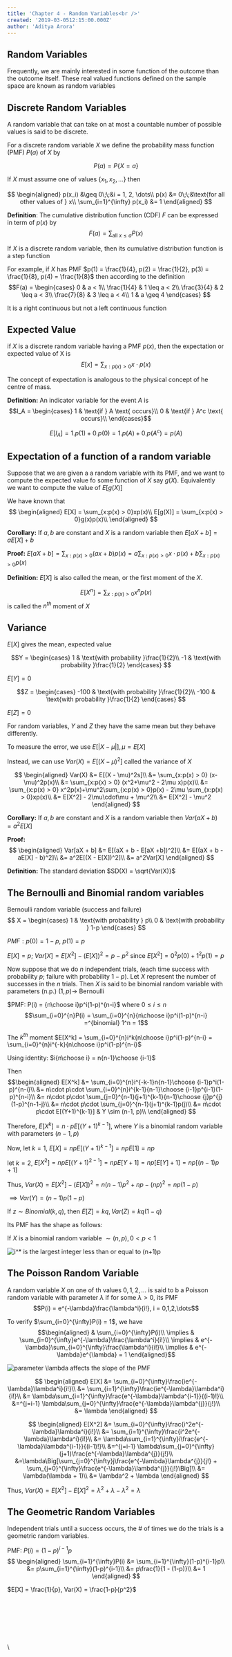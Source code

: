 ```yaml
---
title: 'Chapter 4 - Random Variables<br />'
created: '2019-03-0512:15:00.000Z'
author: 'Aditya Arora'
---
```


## Random Variables

Frequently, we are mainly interested in some function of the outcome than the outcome itself. These real valued functions defined on the sample space are known as random variables

## Discrete Random Variables

A random variable that can take on at most a countable number of possible values is said to be discrete.

For a discrete random variable $X$ we define the probability mass function (PMF) $P(a)$ of $X$ by

$$P(a) = P\{X=a\}$$

If $X$ must assume one of values $\{x_1, x_2, \dots\}$ then 

$$
\begin{aligned}
p(x_i) &\geq 0\;\;&i = 1, 2, \dots\\
p(x) &= 0\;\;&\text{for all other values of } x\\
\sum_{i=1}^{\infty} p(x_i) &= 1
\end{aligned}
$$

**Definition**: The cumulative distribution function (CDF)  $F$ can be expressed in term of $p(x)$ by
$$F(a) = \sum_{\text{all } x \leq a} P(x)$$

If $X$ is a discrete random variable, then its cumulative distribution function is a step function

For example, if $X$ has PMF $p(1) = \frac{1}{4}, p(2) = \frac{1}{2}, p(3) = \frac{1}{8}, p(4) = \frac{1}{8}$ then according to the definition 
$$F(a) = \begin{cases}
0 & a < 1\\
\frac{1}{4} & 1 \leq a < 2\\
\frac{3}{4} & 2 \leq a < 3\\
\frac{7}{8} & 3 \leq a < 4\\
1 & a \geq 4
\end{cases}
$$

It is a right continuous but not a left continuous function

## Expected Value

if $X$ is a discrete random variable having a PMF $p(x)$, then the expectation or expected value of X is 
$$E[x] = \sum_{x:p(x) > 0}x\cdot p(x)$$

The concept of expectation is analogous to the physical concept of he centre of mass.

**Definition:** An indicator variable for the event $A$ is $$I_A = \begin{cases}
1 & \text{if } A \text{ occurs}\\
0 & \text{if } A^c \text{ occurs}\\
\end{cases}$$

$$E[I_A] = 1.p(1) + 0.p(0) = 1.p(A) + 0.p(A^c) = p(A)$$

## Expectation of a function of a random variable

Suppose that we are given a a random variable with its PMF, and we want to compute the expected value fo some function of $X$ say $g(X)$. Equivalently we want to compute the value of $E[g(X)]$


We have known that 
$$
\begin{aligned}
E[X] = \sum_{x:p(x) > 0}xp(x)\\
E[g(X)] = \sum_{x:p(x) > 0}g(x)p(x)\\
\end{aligned}
$$

**Corollary:** If $a, b$ are constant and $X$ is a random variable then $E[aX + b] = aE[X] + b$

**Proof:** $E[aX + b] = \sum_{x: p(x) > 0}(ax + b)p(x) = a\sum_{x: p(x) > 0}x\cdot p(x) + b \sum_{x: p(x) > 0}p(x)$



**Definition:** $E[X]$ is also called the mean, or the first moment of the $X$.

$$E[X^n] = \sum_{x:p(x)> 0}x^np(x)$$ is called the $n^{th}$ moment of $X$

## Variance

$E[X]$ gives the mean, expected value

$$Y = \begin{cases} 
1 & \text{with probability }\frac{1}{2}\\
-1 & \text{with probability }\frac{1}{2}
\end{cases}
$$

$E[Y] = 0$

$$Z = \begin{cases} 
-100 & \text{with probability }\frac{1}{2}\\
-100 & \text{with probability }\frac{1}{2}
\end{cases}
$$

$E[Z] = 0$

For random variables, $Y$ and $Z$ they have the same mean but they behave differently. 

To measure the error, we use $E[|X - \mu|], \mu = E[X]$

Instead, we can use $Var(X) = E[(X - \mu)^2]$ called the variance of $X$

$$
\begin{aligned}
Var(X) &= E[(X - \mu)^2s]\\
&= \sum_{x:p(x) > 0} (x-\mu)^2p(x)\\
&= \sum_{x:p(x) > 0} (x^2+\mu^2 - 2\mu x)p(x)\\
&= \sum_{x:p(x) > 0} x^2p(x)+\mu^2\sum_{x:p(x) > 0}p(x) - 2\mu \sum_{x:p(x) > 0}xp(x)\\
&= E[X^2] - 2\mu\cdot\mu + \mu^2\\
&= E[X^2] - \mu^2
\end{aligned}
$$


**Corollary:** If $a, b$ are constant and $X$ is a random variable then $Var(aX + b) = a^2E[X]$

**Proof:** $$
\begin{aligned}
Var[aX + b] &= E[(aX + b - E[aX +b])^2]\\
&= E[(aX + b - aE[X] - b)^2]\\
&= a^2E[(X - E[X])^2]\\
&= a^2Var[X]
\end{aligned}
$$

**Definition:** The standard deviation $SD(X) = \sqrt{Var(X)}$

## The Bernoulli and Binomial random variables

Bernoulli random variable (success and failure)
$$
X = 
\begin{cases}
1 & \text{with probability } p\\
0 & \text{with probability } 1-p
\end{cases}
$$

$PMF: p(0) = 1-p$, $p(1) = p$

$E[X] = p$; $Var[X] = E[X^2] - (E[X])^2 = p-p^2$ since $E[X^2] = 0^2p(0) + 1^2p(1) = p$ 


Now suppose that we do $n$ independent trials, (each time success with probability $p$; failure with probability $1-p$). Let $X$ represent the number of successes in the $n$ trials. Then $X$ is said to be binomial random variable with parameters (n.p.) $(1,p) \to$ Bernoulli

$PMF: P(i) = {n\choose i}p^i(1-p)^{n-i}$ where $0 \leq i \leq n$
$$\sum_{i=0}^{n}P(i) = \sum_{i=0}^{n}{n\choose i}p^i(1-p)^{n-i} =^{binomial} 1^n = 1$$

The $k^{th}$ moment
$E[X^k] = \sum_{i=0}^{n}i^k{n\choose i}p^i(1-p)^{n-i} = \sum_{i=0}^{n}i^{-k}{n\choose i}p^i(1-p)^{n-i}$

Using identity: $i{n\choose i} = n{n-1}\choose {i-1}$

Then $$\begin{aligned}
E[X^k] &= \sum_{i=0}^{n}i^{-k-1}n{n-1}\choose {i-1}p^i(1-p)^{n-i}\\
&= n\cdot p\cdot \sum_{i=0}^{n}i^{k-1}{n-1}\choose {i-1}p^{i-1}(1-p)^{n-i}\\
&= n\cdot p\cdot \sum_{j=0}^{n-1}(j+1)^{k-1}{n-1}\choose {j}p^{j}(1-p)^{n-1-j}\\
&= n\cdot p\cdot \sum_{j=0}^{n-1}(j+1)^{k-1}p(j)\\
&= n\cdot p\cdot E[(Y+1)^{k-1}] & Y \sim (n-1, p)\\
\end{aligned}
$$

Therefore, $E[X^k] = n\cdot p E[(Y+1)^{k-1}]$, where $Y$ is a binomial random variable with parameters $(n-1, p)$

Now, let $k = 1$, $E[X] = npE[(Y+1)^{k-1}] = npE[1] = np$

let $k = 2$, $E[X^2] = npE[(Y+1)^{2-1}] = npE[Y+1] = np[E[Y] +1] = np[(n-1)p + 1]$

Thus, $Var(X) = E[X^2] - (E[X])^2 = n(n-1)p^2  +np - (np)^2 = np(1-p)$

$\implies Var(Y) = (n-1)p(1-p)$

If $z \sim Binomial(k, q)$, then $E[Z] = kq, Var(Z) = kq(1-q)$

Its PMF has the shape as follows: 

If $X$ is a binomial random variable $\sim (n, p), 0 < p < 1$

![$i^*$ is the largest integer less than or equal to $(n+1)p$](../../attachments/ch4_bernoulli.png)


## The Poisson Random Variable

A random variable $X$ on one of th values $0,1,2,\dots$ is said to b a Poisson random variable with parameter $\lambda$ if for some $\lambda > 0$, its PMF $$P(i) = e^{-\lambda}\frac{\lambda^i}{i!}, i = 0,1,2,\dots$$

To verify $\sum_{i=0}^{\infty}P(i) = 1$, we have 
$$\begin{aligned}
& \sum_{i=0}^{\infty}P(i)\\
\implies & \sum_{i=0}^{\infty}e^{-\lambda}\frac{\lambda^i}{i!}\\
\implies & e^{-\lambda}\sum_{i=0}^{\infty}\frac{\lambda^i}{i!}\\
\implies & e^{-\lambda}e^{\lambda} = 1
\end{aligned}$$


![parameter $\lambda$ affects the slope of the PMF](../../attachments/ch4_poisson_variable.png)

$$
\begin{aligned}
E[X] &= \sum_{i=0}^{\infty}\frac{ie^{-\lambda}\lambda^i}{i!}\\
&= \sum_{i=1}^{\infty}\frac{ie^{-\lambda}\lambda^i}{i!}\\
&= \lambda\sum_{i=1}^{\infty}\frac{e^{-\lambda}\lambda^{i-1}}{(i-1)!}\\
&=^{j=i-1} \lambda\sum_{j=0}^{\infty}\frac{e^{-\lambda}\lambda^{j}}{j!}\\
&= \lambda
\end{aligned}
$$

$$
\begin{aligned}
E[X^2] &= \sum_{i=0}^{\infty}\frac{i^2e^{-\lambda}\lambda^i}{i!}\\
&= \sum_{i=1}^{\infty}\frac{i^2e^{-\lambda}\lambda^i}{i!}\\
&= \lambda\sum_{i=1}^{\infty}i\frac{e^{-\lambda}\lambda^{i-1}}{(i-1)!}\\
&=^{j=i-1} \lambda\sum_{j=0}^{\infty}(j+1)\frac{e^{-\lambda}\lambda^{j}}{j!}\\
&=\lambda\Big[\sum_{j=0}^{\infty}j\frac{e^{-\lambda}\lambda^{j}}{j!} + \sum_{j=0}^{\infty}\frac{e^{-\lambda}\lambda^{j}}{j!}\Big]\\
&= \lambda(\lambda + 1)\\
&= \lambda^2 + \lambda
\end{aligned}
$$

Thus, $Var(X) = E[X^2] - E[X]^2 = \lambda^2 + \lambda - \lambda^2 = \lambda$

## The Geometric Random Variables

Independent trials until a success occurs, the $\#$ of times we do the trials is a geometric random variables.

PMF: $P(i) = (1-p)^{i-1}p$
$$
\begin{aligned}
\sum_{i=1}^{\infty}P(i) &= \sum_{i=1}^{\infty}(1-p)^{i-1}p\\
&= p\sum_{i=1}^{\infty}(1-p)^{i-1}\\
&= p\frac{1}{1 - (1-p)}\\
&= 1
\end{aligned}
$$

$E[X] = \frac{1}{p}, Var(X) = \frac{1-p}{p^2}$


\
\
\
\
\
\
\
  
  
  
  
  
  
  
  
  